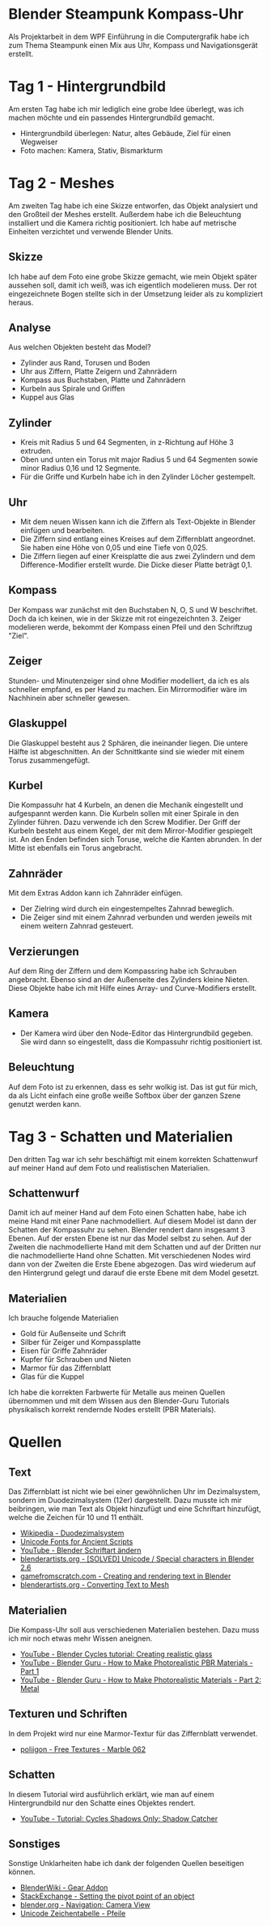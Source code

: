 # Blender Steampunk Kompass-Uhr
Als Projektarbeit in dem WPF Einführung in die Computergrafik habe ich zum Thema Steampunk einen Mix aus Uhr, Kompass und Navigationsgerät erstellt.

# Tag 1 - Hintergrundbild
Am ersten Tag habe ich mir lediglich eine grobe Idee überlegt, was ich machen möchte und ein passendes Hintergrundbild gemacht.

- Hintergrundbild überlegen: Natur, altes Gebäude, Ziel für einen Wegweiser
- Foto machen: Kamera, Stativ, Bismarkturm

# Tag 2 - Meshes
Am zweiten Tag habe ich eine Skizze entworfen, das Objekt analysiert und den Großteil der Meshes erstellt. Außerdem habe ich die Beleuchtung installiert und die Kamera richtig positioniert.
Ich habe auf metrische Einheiten verzichtet und verwende Blender Units.

## Skizze
Ich habe auf dem Foto eine grobe Skizze gemacht, wie mein Objekt später aussehen soll, damit ich weiß, was ich eigentlich modelieren muss. Der rot eingezeichnete Bogen stellte sich in der Umsetzung leider als zu kompliziert heraus.

## Analyse
Aus welchen Objekten besteht das Model?

- Zylinder aus Rand, Torusen und Boden
- Uhr aus Ziffern, Platte Zeigern und Zahnrädern
- Kompass aus Buchstaben, Platte und Zahnrädern
- Kurbeln aus Spirale und Griffen
- Kuppel aus Glas

## Zylinder
- Kreis mit Radius 5 und 64 Segmenten, in z-Richtung auf Höhe 3 extruden.
- Oben und unten ein Torus mit major Radius 5 und 64 Segmenten sowie minor Radius 0,16 und 12 Segmente.
- Für die Griffe und Kurbeln habe ich in den Zylinder Löcher gestempelt.

## Uhr
- Mit dem neuen Wissen kann ich die Ziffern als Text-Objekte in Blender einfügen und bearbeiten.
- Die Ziffern sind entlang eines Kreises auf dem Ziffernblatt angeordnet. Sie haben eine Höhe von 0,05 und eine Tiefe von 0,025.
- Die Ziffern liegen auf einer Kreisplatte die aus zwei Zylindern und dem Difference-Modifier erstellt wurde. Die Dicke dieser Platte beträgt 0,1.

## Kompass
Der Kompass war zunächst mit den Buchstaben N, O, S und W beschriftet. Doch da ich keinen, wie in der Skizze mit rot eingezeichnten 3. Zeiger modelieren werde, bekommt der Kompass einen Pfeil und den Schriftzug "Ziel".

## Zeiger
Stunden- und Minutenzeiger sind ohne Modifier modelliert, da ich es als schneller empfand, es per Hand zu machen. Ein Mirrormodifier wäre im Nachhinein aber schneller gewesen.

## Glaskuppel
Die Glaskuppel besteht aus 2 Sphären, die ineinander liegen. Die untere Hälfte ist abgeschnitten. An der Schnittkante sind sie wieder mit einem Torus zusammengefügt.

## Kurbel
Die Kompassuhr hat 4 Kurbeln, an denen die Mechanik eingestellt und aufgespannt werden kann.
Die Kurbeln sollen mit einer Spirale in den Zylinder führen. Dazu verwende ich den Screw Modifier.
Der Griff der Kurbeln besteht aus einem Kegel, der mit dem Mirror-Modifier gespiegelt ist. An den Enden befinden sich Toruse, welche die Kanten abrunden. In der Mitte ist ebenfalls ein Torus angebracht.

## Zahnräder
Mit dem Extras Addon kann ich Zahnräder einfügen.

- Der Zielring wird durch ein eingestempeltes Zahnrad beweglich.
- Die Zeiger sind mit einem Zahnrad verbunden und werden jeweils mit einem weitern Zahnrad gesteuert.

## Verzierungen
Auf dem Ring der Ziffern und dem Kompassring habe ich Schrauben angebracht. Ebenso sind an der Außenseite des Zylinders kleine Nieten.
Diese Objekte habe ich mit Hilfe eines Array- und Curve-Modifiers erstellt.

## Kamera
- Der Kamera wird über den Node-Editor das Hintergrundbild gegeben. Sie wird dann so eingestellt, dass die Kompassuhr richtig positioniert ist.

## Beleuchtung
Auf dem Foto ist zu erkennen, dass es sehr wolkig ist. Das ist gut für mich, da als Licht einfach eine große weiße Softbox über der ganzen Szene genutzt werden kann.


# Tag 3 - Schatten und Materialien
Den dritten Tag war ich sehr beschäftigt mit einem korrekten Schattenwurf auf meiner Hand auf dem Foto und realistischen Materialien.

## Schattenwurf
Damit ich auf meiner Hand auf dem Foto einen Schatten habe, habe ich meine Hand mit einer Pane nachmodelliert. Auf diesem Model ist dann der Schatten der Kompassuhr zu sehen.
Blender rendert dann insgesamt 3 Ebenen. Auf der ersten Ebene ist nur das Model selbst zu sehen. Auf der Zweiten die nachmodellierte Hand mit dem Schatten und auf der Dritten nur die nachmodellierte Hand ohne Schatten.
Mit verschiedenen Nodes wird dann von der Zweiten die Erste Ebene abgezogen. Das wird wiederum auf den Hintergrund gelegt und darauf die erste Ebene mit dem Model gesetzt.

## Materialien
Ich brauche folgende Materialien

- Gold für Außenseite und Schrift
- Silber für Zeiger und Kompassplatte
- Eisen für Griffe Zahnräder
- Kupfer für Schrauben und Nieten
- Marmor für das Ziffernblatt
- Glas für die Kuppel

Ich habe die korrekten Farbwerte für Metalle aus meinen Quellen übernommen und mit dem Wissen aus den Blender-Guru Tutorials physikalisch korrekt rendernde Nodes erstellt (PBR Materials).

# Quellen

## Text
Das Ziffernblatt ist nicht wie bei einer gewöhnlichen Uhr im Dezimalsystem, sondern im Duodezimalsystem (12er) dargestellt. Dazu musste ich mir beibringen, wie man Text als Objekt hinzufügt und eine Schriftart hinzufügt, welche die Zeichen für 10 und 11 enthält.

- [Wikipedia - Duodezimalsystem](https://de.wikipedia.org/wiki/Duodezimalsystem)
- [Unicode Fonts for Ancient Scripts](http://users.teilar.gr/~g1951d/)
- [YouTube - Blender Schriftart ändern](https://www.youtube.com/watch?v=MYYQocMbiAM)
- [blenderartists.org - [SOLVED] Unicode / Special characters in Blender 2.6](https://blenderartists.org/forum/showthread.php?274552-Unicode-Special-characters-in-Blender-2-6)
- [gamefromscratch.com - Creating and rendering text in Blender](http://www.gamefromscratch.com/post/2015/01/12/Creating-Text-in-Blender.aspx)
- [blenderartists.org - Converting Text to Mesh](https://blenderartists.org/forum/showthread.php?62339-Converting-Text-to-Mesh)

## Materialien
Die Kompass-Uhr soll aus verschiedenen Materialien bestehen. Dazu muss ich mir noch etwas mehr Wissen aneignen.

- [YouTube - Blender Cycles tutorial: Creating realistic glass](https://www.youtube.com/watch?v=l_0McbTNH8I)
- [YouTube - Blender Guru - How to Make Photorealistic PBR Materials - Part 1 ](https://youtu.be/V3wghbZ-Vh4)
- [YouTube - Blender Guru - How to Make Photorealistic Materials - Part 2: Metal](https://youtu.be/m1PkSViBi-M)

## Texturen und Schriften
In dem Projekt wird nur eine Marmor-Textur für das Ziffernblatt verwendet.

- [poliigon - Free Textures - Marble 062](https://www.poliigon.com/texture/2186)

## Schatten
In diesem Tutorial wird ausführlich erklärt, wie man auf einem Hintergrundbild nur den Schatte eines Objektes rendert.

- [YouTube - Tutorial: Cycles Shadows Only: Shadow Catcher](https://www.youtube.com/watch?v=k7gKzgvFiGM)

## Sonstiges
Sonstige Unklarheiten habe ich dank der folgenden Quellen beseitigen können.

- [BlenderWiki - Gear Addon](https://wiki.blender.org/index.php/Extensions:2.6/Py/Scripts/Add_Mesh/Add_Gear)
- [StackExchange - Setting the pivot point of an object](https://blender.stackexchange.com/questions/5519/setting-the-pivot-point-of-an-object)
- [blender.org - Navigation: Camera View](https://docs.blender.org/manual/en/dev/editors/3dview/navigate/camera_view.html)
- [Unicode Zeichentabelle - Pfeile](https://unicode-table.com/de/sets/arrows-symbols/)
